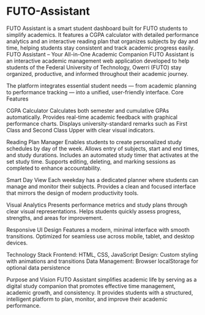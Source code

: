 # FUTO-Assistant
FUTO Assistant is a smart student dashboard built for FUTO students to simplify academics. It features a CGPA calculator with detailed performance analytics and an interactive reading plan that organizes subjects by day and time, helping students stay consistent and track academic progress easily.
FUTO Assistant – Your All-in-One Academic Companion
FUTO Assistant is an interactive academic management web application developed to help students of the Federal University of Technology, Owerri (FUTO) stay organized, productive, and informed throughout their academic journey.

The platform integrates essential student needs — from academic planning to performance tracking — into a unified, user-friendly interface.
Core Features

CGPA Calculator
Calculates both semester and cumulative GPAs automatically.
Provides real-time academic feedback with graphical performance charts.
Displays university-standard remarks such as First Class and Second Class Upper with clear visual indicators.

Reading Plan Manager
Enables students to create personalized study schedules by day of the week.
Allows entry of subjects, start and end times, and study durations.
Includes an automated study timer that activates at the set study time.
Supports editing, deleting, and marking sessions as completed to enhance accountability.

Smart Day View
Each weekday has a dedicated planner where students can manage and monitor their subjects.
Provides a clean and focused interface that mirrors the design of modern productivity tools.

Visual Analytics
Presents performance metrics and study plans through clear visual representations.
Helps students quickly assess progress, strengths, and areas for improvement.

Responsive UI Design
Features a modern, minimal interface with smooth transitions.
Optimized for seamless use across mobile, tablet, and desktop devices.

Technology Stack
Frontend: HTML, CSS, JavaScript
Design: Custom styling with animations and transitions
Data Management: Browser localStorage for optional data persistence

Purpose and Vision
FUTO Assistant simplifies academic life by serving as a digital study companion that promotes effective time management, academic growth, and consistency. It provides students with a structured, intelligent platform to plan, monitor, and improve their academic performance.
